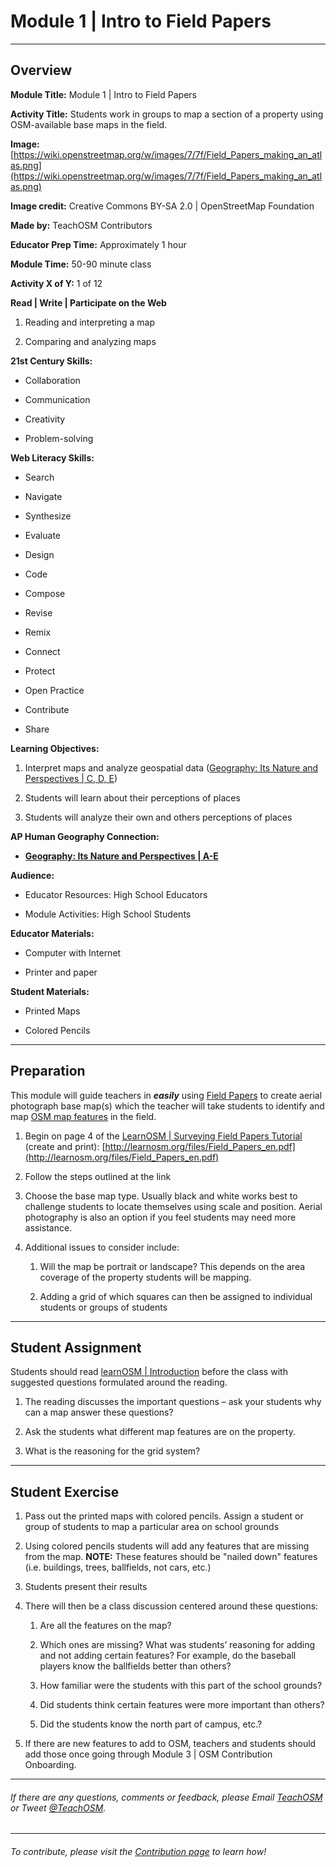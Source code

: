 # **Module 1 | Intro to Field Papers**

* * *


## **Overview**

**Module Title:**  Module 1 | Intro to Field Papers

**Activity Title:**  Students work in groups to map a section of a property using OSM-available base maps in the field.

**Image:**  [https://wiki.openstreetmap.org/w/images/7/7f/Field_Papers_making_an_atlas.png](https://wiki.openstreetmap.org/w/images/7/7f/Field_Papers_making_an_atlas.png)

**Image credit:**  Creative Commons BY-SA 2.0 | OpenStreetMap Foundation

**Made by:**  TeachOSM Contributors

**Educator Prep Time:**  Approximately 1 hour

**Module Time:**  50-90 minute class

**Activity X of Y:**  1 of 12

**Read | Write | Participate on the Web**

1. Reading and interpreting a map

2. Comparing and analyzing maps

**21st Century Skills:**

* Collaboration

* Communication

* Creativity

* Problem-solving

**Web Literacy Skills:**

* Search

* Navigate

* Synthesize

* Evaluate

* Design

* Code

* Compose

* Revise

* Remix

* Connect

* Protect

* Open Practice

* Contribute

* Share

**Learning Objectives:**

1. Interpret maps and analyze geospatial data ([Geography: Its Nature and Perspectives | C, D, E](https://apstudent.collegeboard.org/apcourse/ap-human-geography/course-details))

2. Students will learn about their perceptions of places

3. Students will analyze their own and others perceptions of places

**AP Human Geography Connection:**

* **[Geography: Its Nature and Perspectives | A-E](https://apstudent.collegeboard.org/apcourse/ap-human-geography/course-details)**

**Audience:**

* Educator Resources: High School Educators

* Module Activities: High School Students

**Educator Materials:**

* Computer with Internet

* Printer and paper

**Student Materials:**

* Printed Maps

* Colored Pencils

* * *


## **Preparation**

This module will guide teachers in **_easily_** using [Field Papers](http://fieldpapers.org/) to create aerial photograph base map(s) which the teacher will take students to identify and map [OSM map features](http://wiki.openstreetmap.org/wiki/Map_Features) in the field.

1. Begin on page 4 of the [LearnOSM | Surveying Field Papers Tutorial](http://learnosm.org/en/mobile-mapping/field-papers/) (create and print): [http://learnosm.org/files/Field_Papers_en.pdf](http://learnosm.org/files/Field_Papers_en.pdf)

2. Follow the steps outlined at the link

3. Choose the base map type.  Usually black and white works best to challenge students to locate themselves using scale and position.  Aerial photography is also an option if you feel students may need more assistance.

4. Additional issues to consider include:

    1. Will the map be portrait or landscape?  This depends on the area coverage of the property students will be mapping.

    2. Adding a grid of which squares can then be assigned to individual students or groups of students

* * *


## **Student Assignment**

Students should read [learnOSM | Introduction](http://learnosm.org/en/beginner/introduction/) before the class with suggested questions formulated around the reading.

1. The reading discusses the important questions – ask your students why can a map answer these questions?

2. Ask the students what different map features are on the property.

3. What is the reasoning for the grid system?

* * *


## **Student Exercise**

1. Pass out the printed maps with colored pencils.  Assign a student or group of students to map a particular area on school grounds

2. Using colored pencils students will add any features that are missing from the map.
**NOTE:**  These features should be "nailed down" features (i.e. buildings, trees, ballfields, not cars, etc.)

3. Students present their results

4. There will then be a class discussion centered around these questions:

    1. Are all the features on the map?

    2. Which ones are missing?  What was students’ reasoning for adding and not adding certain features?  For example, do the baseball players know the ballfields better than others?

    3. How familiar were the students with this part of the school grounds?

    4. Did students think certain features were more important than others?

    5. Did the students know the north part of campus, etc.?

5. If there are new features to add to OSM, teachers and students should add those once going through Module 3 | OSM Contribution Onboarding.

---
###### If there are any questions, comments or feedback, please Email [TeachOSM](mailto:info@teachosm.org) or Tweet [@TeachOSM](https://twitter.com/teachosm).
---
###### To contribute, please visit the [Contribution page](https://github.com/shawnmgoulet/teachosm-for-high-school/blob/master/CONTRIBUTING.md) to learn how!
